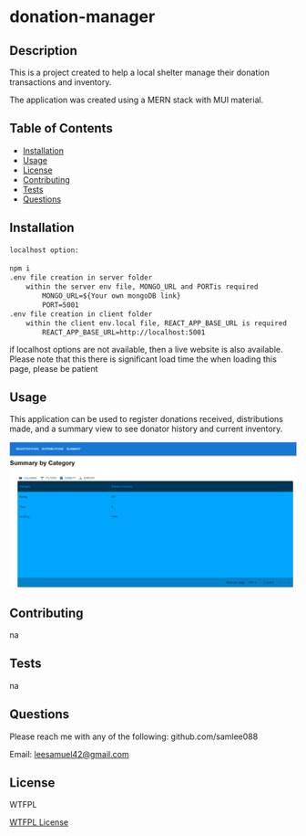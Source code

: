 # donation-manager

## Description

This is a project created to help a local shelter manage their donation transactions and inventory.

The application was created using a MERN stack with MUI material.

## Table of Contents

- [Installation](#installation)
- [Usage](#usage)
- [License](#license)
- [Contributing](#contributing)
- [Tests](#tests)
- [Questions](#questions)

## Installation

    localhost option:

    npm i
    .env file creation in server folder
        within the server env file, MONGO_URL and PORTis required
            MONGO_URL=${Your own mongoDB link}
            PORT=5001
    .env file creation in client folder
        within the client env.local file, REACT_APP_BASE_URL is required
            REACT_APP_BASE_URL=http://localhost:5001

if localhost options are not available, then a live website is also available. Please note that this there is significant load time the when loading this page, please be patient

## Usage

This application can be used to register donations received, distributions made, and a summary view to see donator history and current inventory.

![A picture of the summary page](/client/src/constants/donationManager-screenshot.png)

## Contributing

na

## Tests

na

## Questions

Please reach me with any of the following:
github.com/samlee088

Email:
leesamuel42@gmail.com

## License

WTFPL

[WTFPL License](http://www.wtfpl.net/about/)
